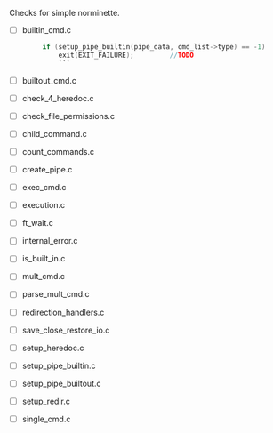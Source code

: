 Checks for simple norminette.
- [ ] builtin_cmd.c
   ```c
		if (setup_pipe_builtin(pipe_data, cmd_list->type) == -1)
			exit(EXIT_FAILURE);			//TODO
            ```
- [ ] builtout_cmd.c
    
- [ ] check_4_heredoc.c

- [ ] check_file_permissions.c

- [ ] child_command.c

- [ ] count_commands.c

- [ ] create_pipe.c

- [ ] exec_cmd.c

- [ ] execution.c

- [ ] ft_wait.c

- [ ] internal_error.c

- [ ] is_built_in.c

- [ ] mult_cmd.c

- [ ] parse_mult_cmd.c

- [ ] redirection_handlers.c

- [ ] save_close_restore_io.c

- [ ] setup_heredoc.c

- [ ] setup_pipe_builtin.c

- [ ] setup_pipe_builtout.c

- [ ] setup_redir.c

- [ ] single_cmd.c

